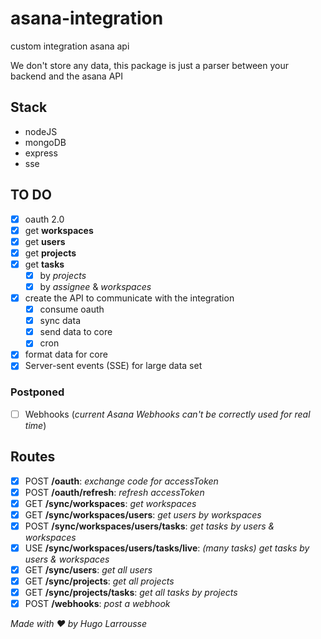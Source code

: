 # asana-integration

custom integration asana api

We don't store any data, this package is just a parser between your backend and the asana API

## Stack

- nodeJS
- mongoDB
- express
- sse

## TO DO

- [x] oauth 2.0
- [x] get **workspaces**
- [x] get **users**
- [x] get **projects**
- [x] get **tasks**
  - [x] by *projects*
  - [x] by *assignee* & *workspaces*

- [x] create the API to communicate with the integration
  - [x] consume oauth
  - [x] sync data
  - [x] send data to core
  - [x] cron
- [x] format data for core
- [x] Server-sent events (SSE) for large data set

### Postponed

- [ ] Webhooks (*current Asana Webhooks can't be correctly used for real time*)

## Routes

- [x] POST **/oauth**: *exchange code for accessToken*
- [x] POST **/oauth/refresh**: *refresh accessToken*
- [x] GET **/sync/workspaces**: *get workspaces*
- [x] GET **/sync/workspaces/users**: *get users by workspaces*
- [x] POST **/sync/workspaces/users/tasks**: *get tasks by users & workspaces*
- [x] USE **/sync/workspaces/users/tasks/live**: *(many tasks) get tasks by users & workspaces*
- [x] GET **/sync/users**: *get all users*
- [x] GET **/sync/projects**: *get all projects*
- [x] GET **/sync/projects/tasks**: *get all tasks by projects*
- [x] POST **/webhooks**: *post a webhook*

*Made with ❤️ by Hugo Larrousse*
